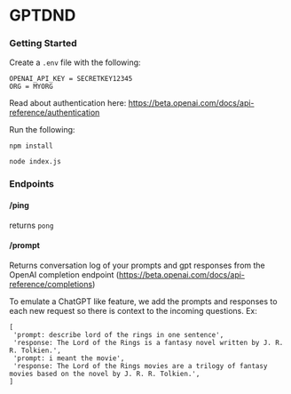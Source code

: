 # GPTDND

### Getting Started

Create a `.env` file with the following:

```
OPENAI_API_KEY = SECRETKEY12345
ORG = MYORG
```

Read about authentication here: https://beta.openai.com/docs/api-reference/authentication

Run the following:

`npm install`

`node index.js`

### Endpoints

#### /ping

returns `pong`

#### /prompt

Returns conversation log of your prompts and gpt responses from the OpenAI completion endpoint (https://beta.openai.com/docs/api-reference/completions)

To emulate a ChatGPT like feature, we add the prompts and responses
to each new request so there is context to the incoming questions.
Ex:

```
[
 'prompt: describe lord of the rings in one sentence',
 'response: The Lord of the Rings is a fantasy novel written by J. R. R. Tolkien.',
 'prompt: i meant the movie',
 'response: The Lord of the Rings movies are a trilogy of fantasy movies based on the novel by J. R. R. Tolkien.',
]
```

